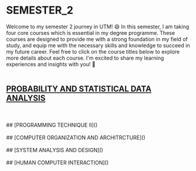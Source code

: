 # SEMESTER_2
Welcome to my semester 2 journey in UTM! :smile: In this semester, I am taking four core courses which is essential in my degree programme. These courses are designed to provide me with a strong foundation in my field of study, and equip me with the necessary skills and knowledge to succeed in my future career. Feel free to click on the course titles below to explore more details about each course. I'm excited to share my learning experiences and insights with you! :stars:
<br/>
<br/>
## [PROBABILITY AND STATISTICAL DATA ANALYSIS]()
<br/>
<br/>
## [PROGRAMMING TECHNIQUE II]()
<br/>
<br/>
## [COMPUTER ORGANIZATION AND ARCHITRCTURE]()
<br/>
<br/>
## [SYSTEM ANALYSIS AND DESIGN]()
<br/>
<br/>
## [HUMAN COMPUTER INTERACTION]()

